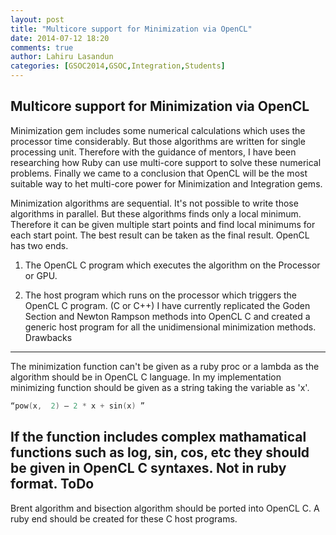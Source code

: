 ```yaml
---
layout: post
title: "Multicore support for Minimization via OpenCL"
date: 2014-07-12 18:20
comments: true
author: Lahiru Lasandun
categories: [GSOC2014,GSOC,Integration,Students]
---
```

Multicore support for Minimization via OpenCL
---------------------------------------------
Minimization gem includes some numerical calculations which uses the processor time considerably. But those algorithms are written for single processing unit. Therefore with the guidance of mentors, I have been researching how Ruby can use multi-core support to solve these numerical problems. Finally we came to a conclusion that OpenCL will be the most suitable way to het multi-core power for Minimization and Integration gems.

Minimization algorithms are sequential. It's not possible to write those algorithms in parallel. But these algorithms finds only a local minimum. Therefore it can be given multiple start points and find local minimums for each start point. The best result can be taken as the final result.
OpenCL has two ends.

1) The OpenCL C program which executes the algorithm on the Processor or GPU.

2) The host program which runs on the processor which triggers the OpenCL C program. (C or C++)
I have currently replicated the Goden Section and Newton Rampson methods into OpenCL C and created a generic host program for all the unidimensional minimization methods.
Drawbacks
---------
The minimization function can't be given as a ruby proc or a lambda as the algorithm should be in OpenCL C language. In my implementation minimizing function should be given as a string taking the variable as 'x'.
```C
“pow(x,  2) – 2 * x + sin(x) ”
```
If the function includes complex mathamatical functions such as log, sin, cos, etc they should be given in OpenCL C syntaxes. Not in ruby format.
ToDo
----
Brent algorithm and bisection algorithm should be ported into OpenCL C.
A ruby end should be created for these C host programs.
